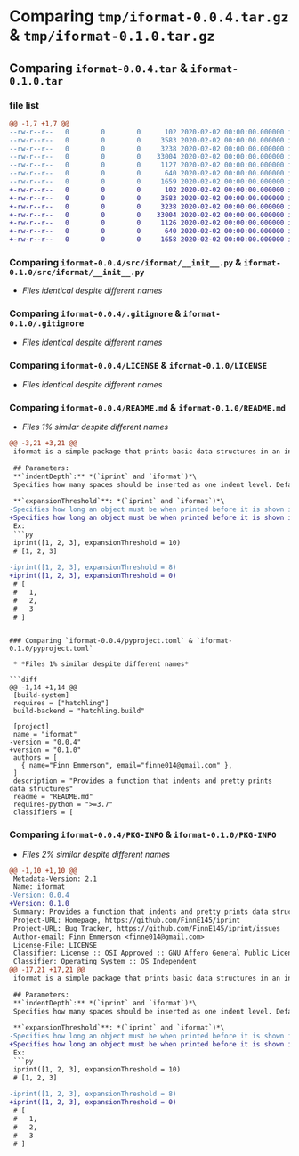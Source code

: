 # Comparing `tmp/iformat-0.0.4.tar.gz` & `tmp/iformat-0.1.0.tar.gz`

## Comparing `iformat-0.0.4.tar` & `iformat-0.1.0.tar`

### file list

```diff
@@ -1,7 +1,7 @@
--rw-r--r--   0        0        0      102 2020-02-02 00:00:00.000000 iformat-0.0.4/setup.py
--rw-r--r--   0        0        0     3583 2020-02-02 00:00:00.000000 iformat-0.0.4/src/iformat/__init__.py
--rw-r--r--   0        0        0     3238 2020-02-02 00:00:00.000000 iformat-0.0.4/.gitignore
--rw-r--r--   0        0        0    33004 2020-02-02 00:00:00.000000 iformat-0.0.4/LICENSE
--rw-r--r--   0        0        0     1127 2020-02-02 00:00:00.000000 iformat-0.0.4/README.md
--rw-r--r--   0        0        0      640 2020-02-02 00:00:00.000000 iformat-0.0.4/pyproject.toml
--rw-r--r--   0        0        0     1659 2020-02-02 00:00:00.000000 iformat-0.0.4/PKG-INFO
+-rw-r--r--   0        0        0      102 2020-02-02 00:00:00.000000 iformat-0.1.0/setup.py
+-rw-r--r--   0        0        0     3583 2020-02-02 00:00:00.000000 iformat-0.1.0/src/iformat/__init__.py
+-rw-r--r--   0        0        0     3238 2020-02-02 00:00:00.000000 iformat-0.1.0/.gitignore
+-rw-r--r--   0        0        0    33004 2020-02-02 00:00:00.000000 iformat-0.1.0/LICENSE
+-rw-r--r--   0        0        0     1126 2020-02-02 00:00:00.000000 iformat-0.1.0/README.md
+-rw-r--r--   0        0        0      640 2020-02-02 00:00:00.000000 iformat-0.1.0/pyproject.toml
+-rw-r--r--   0        0        0     1658 2020-02-02 00:00:00.000000 iformat-0.1.0/PKG-INFO
```

### Comparing `iformat-0.0.4/src/iformat/__init__.py` & `iformat-0.1.0/src/iformat/__init__.py`

 * *Files identical despite different names*

### Comparing `iformat-0.0.4/.gitignore` & `iformat-0.1.0/.gitignore`

 * *Files identical despite different names*

### Comparing `iformat-0.0.4/LICENSE` & `iformat-0.1.0/LICENSE`

 * *Files identical despite different names*

### Comparing `iformat-0.0.4/README.md` & `iformat-0.1.0/README.md`

 * *Files 1% similar despite different names*

```diff
@@ -3,21 +3,21 @@
 iformat is a simple package that prints basic data structures in an indented and readable way. The main `iprint` function supports changing the indent size and expansion threshold, as well as all vanilla `print` arguments. The included `iformat` function provides more customization, and returns a string that has been indented and formatted. An `.iformat` method (returning a string) can be added to any class for that class to be printed with custom formatting.
 
 ## Parameters:
 **`indentDepth`:** *(`iprint` and `iformat`)*\
 Specifies how many spaces should be inserted as one indent level. Default `4`.
 
 **`expansionThreshold`**: *(`iprint` and `iformat`)*\
-Specifies how long an object must be when printed before it is shown in a muilti-line format. Default `10`.\
+Specifies how long an object must be when printed before it is shown in a muilti-line format. Default `0`.\
 Ex:
 ```py
 iprint([1, 2, 3], expansionThreshold = 10)
 # [1, 2, 3]
 
-iprint([1, 2, 3], expansionThreshold = 8)
+iprint([1, 2, 3], expansionThreshold = 0)
 # [
 #   1,
 #   2,
 #   3
 # ]
 ```
```

### Comparing `iformat-0.0.4/pyproject.toml` & `iformat-0.1.0/pyproject.toml`

 * *Files 1% similar despite different names*

```diff
@@ -1,14 +1,14 @@
 [build-system]
 requires = ["hatchling"]
 build-backend = "hatchling.build"
 
 [project]
 name = "iformat"
-version = "0.0.4"
+version = "0.1.0"
 authors = [
   { name="Finn Emmerson", email="finne014@gmail.com" },
 ]
 description = "Provides a function that indents and pretty prints data structures"
 readme = "README.md"
 requires-python = ">=3.7"
 classifiers = [
```

### Comparing `iformat-0.0.4/PKG-INFO` & `iformat-0.1.0/PKG-INFO`

 * *Files 2% similar despite different names*

```diff
@@ -1,10 +1,10 @@
 Metadata-Version: 2.1
 Name: iformat
-Version: 0.0.4
+Version: 0.1.0
 Summary: Provides a function that indents and pretty prints data structures
 Project-URL: Homepage, https://github.com/FinnE145/iprint
 Project-URL: Bug Tracker, https://github.com/FinnE145/iprint/issues
 Author-email: Finn Emmerson <finne014@gmail.com>
 License-File: LICENSE
 Classifier: License :: OSI Approved :: GNU Affero General Public License v3
 Classifier: Operating System :: OS Independent
@@ -17,21 +17,21 @@
 iformat is a simple package that prints basic data structures in an indented and readable way. The main `iprint` function supports changing the indent size and expansion threshold, as well as all vanilla `print` arguments. The included `iformat` function provides more customization, and returns a string that has been indented and formatted. An `.iformat` method (returning a string) can be added to any class for that class to be printed with custom formatting.
 
 ## Parameters:
 **`indentDepth`:** *(`iprint` and `iformat`)*\
 Specifies how many spaces should be inserted as one indent level. Default `4`.
 
 **`expansionThreshold`**: *(`iprint` and `iformat`)*\
-Specifies how long an object must be when printed before it is shown in a muilti-line format. Default `10`.\
+Specifies how long an object must be when printed before it is shown in a muilti-line format. Default `0`.\
 Ex:
 ```py
 iprint([1, 2, 3], expansionThreshold = 10)
 # [1, 2, 3]
 
-iprint([1, 2, 3], expansionThreshold = 8)
+iprint([1, 2, 3], expansionThreshold = 0)
 # [
 #   1,
 #   2,
 #   3
 # ]
 ```
```

